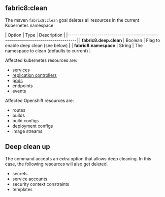 ## fabric8:clean

The maven `fabric8:clean` goal deletes all resources in the current Kubernetes namespace.


| Option                  | Type    | Description                                  |
|----------------------------------------------------------------------------------|
| **fabric8.deep.clean**  | Boolean | Flag to enable deep clean (see below)        |
| **fabric8.namespace**   | String  | The namespace to clean (defaults to current) |


Affected kubernetes resources are:

- [services](services.html)
- [replication controllers](replicationControllers.html)
- [pods](pods.html)
- endpoints
- events

Affected Openshift resources are:

- routes
- builds
- build configs
- deployment configs
- image streams

## Deep clean up

The command accepts an extra option that allows deep cleaning. In this case, the following resources will also get deleted.

- secrets
- service accounts
- security context constraints
- templates